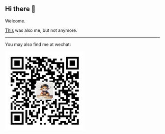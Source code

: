 ## Hi there 👋

<!--
**xorangezq/xorangezq** is a ✨ _special_ ✨ repository because its `README.md` (this file) appears on your GitHub profile.

Here are some ideas to get you started:

- 🔭 I’m currently working on ...
- 🌱 I’m currently learning ...
- 👯 I’m looking to collaborate on ...
- 🤔 I’m looking for help with ...
- 💬 Ask me about ...
- 📫 How to reach me: ...
- 😄 Pronouns: ...
- ⚡ Fun fact: ...
-->

Welcome.

[This](https://github.com/xorange) was also me, but not anymore.



---



You may also find me at wechat:



![wechatqr_12cm_0.8m](./assets/wechatqr_8cm_0.5m.jpg)

